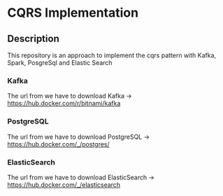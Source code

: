 # CQRS Implementation

## Description
This repository is an approach to implement the cqrs pattern with Kafka, Spark, PosgreSql and Elastic Search

### Kafka 
The url from we have to download Kafka -> https://hub.docker.com/r/bitnami/kafka

### PostgreSQL
The url from we have to download PostgreSQL -> https://hub.docker.com/_/postgres/

### ElasticSearch
The url from we have to download ElasticSearch -> https://hub.docker.com/_/elasticsearch


